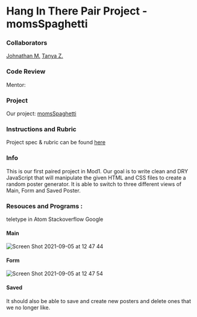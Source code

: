 # Hang In There Pair Project - momsSpaghetti

### Collaborators
[Johnathan M.](https://github.com/JohnathanMoore)
[Tanya Z.](https://github.com/tanyazhuge)

### Code Review
Mentor:

### Project
Our project: [momsSpaghetti](https://github.com/JohnathanMoore/momsSpaghetti.git)

### Instructions and Rubric

Project spec & rubric can be found [here](https://frontend.turing.io/projects/module-1/hang-in-there.html)

### Info

This is our first paired project in Mod1. Our goal is to write clean
and DRY JavaScript that will manipulate the given HTML and CSS files
to create a random poster generator. It is able to switch to three
different views of Main, Form and Saved Poster.

### Resouces and Programs :
teletype in Atom
Stackoverflow
Google


#### Main
![Screen Shot 2021-09-05 at 12 47 44](https://user-images.githubusercontent.com/87670195/132139678-fc3705af-9409-4476-834a-450c52e90a60.png)


#### Form
![Screen Shot 2021-09-05 at 12 47 54](https://user-images.githubusercontent.com/87670195/132139705-73ef65c7-d07b-481e-b66e-b045cf3db138.png)


#### Saved

It should also be able to save and create new posters and delete ones that we
no longer like.
